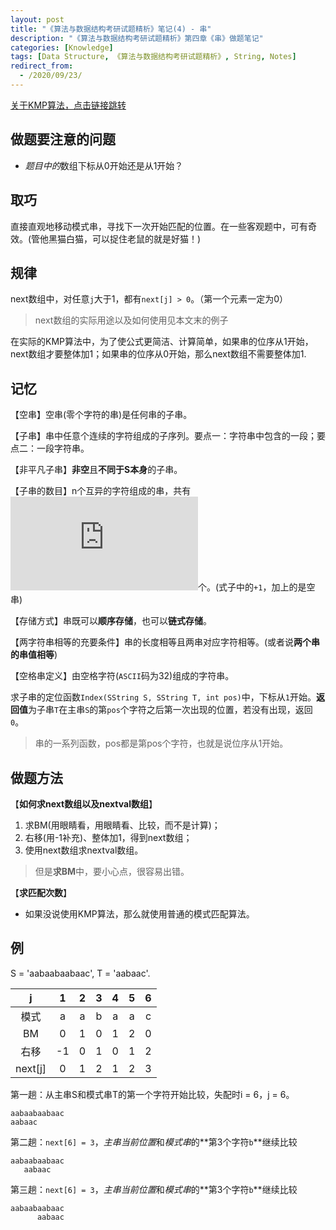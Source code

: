 ```yaml
---
layout: post
title: "《算法与数据结构考研试题精析》笔记(4) - 串"
description: "《算法与数据结构考研试题精析》第四章《串》做题笔记"
categories: [Knowledge]
tags: [Data Structure, 《算法与数据结构考研试题精析》, String, Notes]
redirect_from:
  - /2020/09/23/
---
```


[关于KMP算法，点击链接跳转](https://authurwhywait.github.io/blog/2020/09/22/KMP/)

## 做题要注意的问题

* *题目中的*数组下标从0开始还是从1开始？

## 取巧

直接直观地移动模式串，寻找下一次开始匹配的位置。在一些客观题中，可有奇效。(管他黑猫白猫，可以捉住老鼠的就是好猫！)

## 规律

next数组中，对任意`j`大于1，都有`next[j] > 0`。（第一个元素一定为0）

> next数组的实际用途以及如何使用见本文末的例子

在实际的KMP算法中，为了使公式更简洁、计算简单，如果串的位序从1开始，next数组才要整体加1；如果串的位序从0开始，那么next数组不需要整体加1.

## 记忆

【空串】空串(零个字符的串)是任何串的子串。

【子串】串中任意个连续的字符组成的子序列。要点一：字符串中包含的一段；要点二：一段字符串。

【非平凡子串】**非空**且**不同于S本身**的子串。

【子串的数目】n个互异的字符组成的串，共有![串的数目][串的数目]个。(式子中的`+1`，加上的是空串)

【存储方式】串既可以**顺序存储**，也可以**链式存储**。

【两字符串相等的充要条件】串的长度相等且两串对应字符相等。(或者说**两个串的串值相等**)

【空格串定义】由空格字符(`ASCII`码为32)组成的字符串。

求子串的定位函数`Index(SString S, SString T, int pos)`中，下标从`1`开始。**返回值**为子串`T`在主串`S`的第`pos`个字符之后第一次出现的位置，若没有出现，返回`0`。

> 串的一系列函数，pos都是第pos个字符，也就是说位序从1开始。

## 做题方法

【**如何求next数组以及nextval数组**】

1. 求BM(用眼睛看，用眼睛看、比较，而不是计算)；
2. 右移(用-1补充)、整体加1，得到next数组；
3. 使用next数组求nextval数组。

> 但是**求BM**中，要小心点，很容易出错。

【**求匹配次数**】

* 如果没说使用KMP算法，那么就使用普通的模式匹配算法。

## 例

S = 'aabaabaabaac', T = 'aabaac'.

|    j    |   1   |   2   |   3   |   4   |   5   |   6   |
| :-----: | :---: | :---: | :---: | :---: | :---: | :---: |
|  模式   |   a   |   a   |   b   |   a   |   a   |   c   |
|   BM    |   0   |   1   |   0   |   1   |   2   |   0   |
|  右移   |  -1   |   0   |   1   |   0   |   1   |   2   |
| next[j] |   0   |   1   |   2   |   1   |   2   |   3   |

第一趟：从主串S和模式串T的第一个字符开始比较，失配时i = 6，j = 6。

    aabaabaabaac
    aabaac

第二趟：`next[6] = 3`，*主串当前位置*和*模式串*的**第3个字符`b`**继续比较

    aabaabaabaac
       aabaac

第三趟：`next[6] = 3`，*主串当前位置*和*模式串*的**第3个字符`b`**继续比较

    aabaabaabaac
          aabaac

[串的数目]:https://latex.vimsky.com/test.image.latex.php?fmt=svg&val=%255Cinline%2520%255Cdpi%257B150%257D%2520%255Cfootnotesize%2520%255Cfrac%257B%2528n%26plus%3B1%2529n%257D%257B2%257D%26plus%3B1&dl=0
